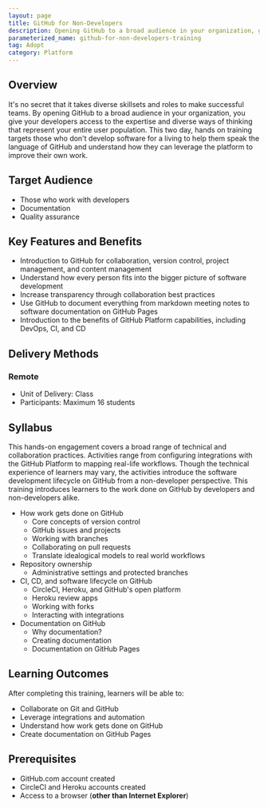 ```yaml
---
layout: page
title: GitHub for Non-Developers
description: Opening GitHub to a broad audience in your organization, gives your developers access to the expertise and diverse ways of thinking that represent your entire user population.
parameterized_name: github-for-non-developers-training
tag: Adopt
category: Platform
---
```


## Overview

It's no secret that it takes diverse skillsets and roles to make successful teams. By opening GitHub to a broad audience in your organization, you give your developers access to the expertise and diverse ways of thinking that represent your entire user population. This two day, hands on training targets those who don't develop software for a living to help them speak the language of GitHub and understand how they can leverage the platform to improve their own work.

## Target Audience

- Those who work with developers
- Documentation
- Quality assurance

## Key Features and Benefits

- Introduction to GitHub for collaboration, version control, project management, and content management
- Understand how every person fits into the bigger picture of software development
- Increase transparency through collaboration best practices
- Use GitHub to document everything from markdown meeting notes to software documentation on GitHub Pages
- Introduction to the benefits of GitHub Platform capabilities, including DevOps, CI, and CD

## Delivery Methods

### Remote

- Unit of Delivery: Class
- Participants: Maximum 16 students

## Syllabus

This hands-on engagement covers a broad range of technical and collaboration practices. Activities range from configuring integrations with the GitHub Platform to mapping real-life workflows. Though the technical experience of learners may vary, the activities introduce the software development lifecycle on GitHub from a non-developer perspective.  This training introduces learners to the work done on GitHub by developers and non-developers alike.

- How work gets done on GitHub
  - Core concepts of version control
  - GitHub issues and projects
  - Working with branches
  - Collaborating on pull requests
  - Translate idealogical models to real world workflows
- Repository ownership
  - Administrative settings and protected branches
- CI, CD, and software lifecycle on GitHub
  - CircleCI, Heroku, and GitHub's open platform
  - Heroku review apps
  - Working with forks
  - Interacting with integrations
- Documentation on GitHub
  - Why documentation?
  - Creating documentation
  - Documentation on GitHub Pages

## Learning Outcomes

After completing this training, learners will be able to:

- Collaborate on Git and GitHub
- Leverage integrations and automation
- Understand how work gets done on GitHub
- Create documentation on GitHub Pages

## Prerequisites

- GitHub.com account created
- CircleCI and Heroku accounts created
- Access to a browser (**other than Internet Explorer**)
